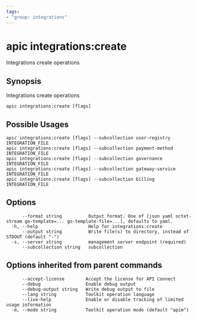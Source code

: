 ```yaml
---
tags:
- "group: integrations"
---
```

# apic integrations:create

Integrations create operations

## Synopsis

Integrations create operations

```
apic integrations:create [flags]
```

## Possible Usages

```
apic integrations:create [flags] --subcollection user-registry INTEGRATION_FILE
apic integrations:create [flags] --subcollection payment-method INTEGRATION_FILE
apic integrations:create [flags] --subcollection governance INTEGRATION_FILE
apic integrations:create [flags] --subcollection gateway-service INTEGRATION_FILE
apic integrations:create [flags] --subcollection billing INTEGRATION_FILE
```

## Options

```
      --format string          Output format. One of [json yaml octet-stream go-template=... go-template-file=...], defaults to yaml.
  -h, --help                   Help for integrations:create
      --output string          Write file(s) to directory, instead of STDOUT (default "-")
  -s, --server string          management server endpoint (required)
      --subcollection string   subcollection
```

## Options inherited from parent commands

```
      --accept-license        Accept the license for API Connect
      --debug                 Enable debug output
      --debug-output string   Write debug output to file
      --lang string           Toolkit operation language
      --live-help             Enable or disable tracking of limited usage information
  -m, --mode string           Toolkit operation mode (default "apim")
```
